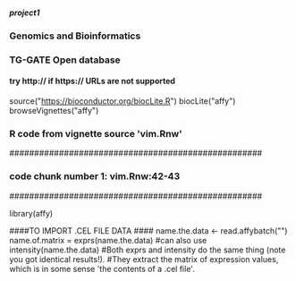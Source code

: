 ##### project1
### Genomics and Bioinformatics
### TG-GATE Open database #######################

#### try http:// if https:// URLs are not supported
source("https://bioconductor.org/biocLite.R")
biocLite("affy")
browseVignettes("affy")
### R code from vignette source 'vim.Rnw'

###################################################
### code chunk number 1: vim.Rnw:42-43
###################################################

library(affy)

####TO IMPORT .CEL FILE DATA ####
name.the.data <- read.affybatch("")
name.of.matrix = exprs(name.the.data)  #can also use  intensity(name.the.data)
#Both exprs and intensity do the same thing (note you got identical results!). 
#They extract the matrix of expression values, which is in some sense 'the contents of a .cel file'.
